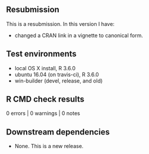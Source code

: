 ## Resubmission
This is a resubmission. In this version I have:

* changed a CRAN link in a vignette to canonical form.

## Test environments
* local OS X install, R 3.6.0
* ubuntu 16.04 (on travis-ci), R 3.6.0
* win-builder (devel, release, and old)

## R CMD check results

0 errors | 0 warnings | 0 notes

## Downstream dependencies
* None. This is a new release.
